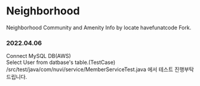 # Neighborhood
Neighborhood Community and Amenity Info by locate
havefunatcode Fork.

### 2022.04.06
Connect MySQL DB(AWS)      
Select User from datbase's table.(TestCase)      
/src/test/java/com/nuvi/service/MemberServiceTest.java 에서 테스트 진행부탁드립니다.
